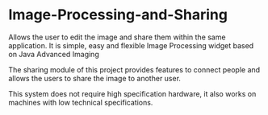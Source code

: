 # Image-Processing-and-Sharing

Allows the user to edit the image and share them within the same application.
It is simple, easy and flexible Image Processing widget based on Java Advanced Imaging

The sharing module of this project provides features to connect people and allows the users to share the image to another user.

This system does not require high specification hardware, it also works on machines with low technical specifications.
